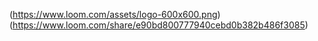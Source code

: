 (https://www.loom.com/assets/logo-600x600.png)(https://www.loom.com/share/e90bd800777940cebd0b382b486f3085)
